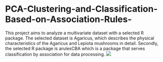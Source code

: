 # PCA-Clustering-and-Classification-Based-on-Association-Rules-
This project aims to analyze a multivariate dataset with a selected R package. The
selected dataset is Agaricus, which describes the physical characteristics of the
Agaricus and Lepiota mushrooms in detail. Secondly, the selected R package is
arulesCBA which is a package that serves classification by association for data
processing.
![](https://github.com/polawatsri099/PCA-Clustering-and-Classification-Based-on-Association-Rules-/blob/main/PCA%20with%20K-Mean.png)
